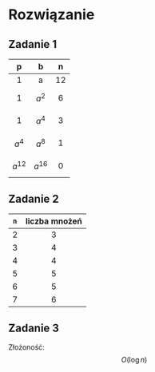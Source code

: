 # Rozwiązanie

## Zadanie 1

|      p      |      b      |  n  |
| :---------: | :---------: | :-: |
|      1      |      a      |  12 |
|      1      |   $$a^2$$   |  6  |
|      1      |   $$a^4$$   |  3  |
|   $$a^4$$   |   $$a^8$$   |  1  |
| $$a^{12}$$  | $$a^{16}$$  |  0  |

## Zadanie 2

| `n` | liczba mnożeń |
| :-: | :-----------: |
|  2  |       3       |
|  3  |       4       |
|  4  |       4       |
|  5  |       5       |
|  6  |       5       |
|  7  |       6       |

## Zadanie 3

Złożoność: $$O(\log{n})$$ 
